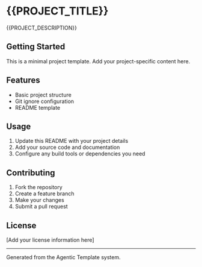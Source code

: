 # {{PROJECT_TITLE}}

{{PROJECT_DESCRIPTION}}

## Getting Started

This is a minimal project template. Add your project-specific content here.

## Features

- Basic project structure
- Git ignore configuration
- README template

## Usage

1. Update this README with your project details
2. Add your source code and documentation
3. Configure any build tools or dependencies you need

## Contributing

1. Fork the repository
2. Create a feature branch
3. Make your changes
4. Submit a pull request

## License

[Add your license information here]

---

Generated from the Agentic Template system.